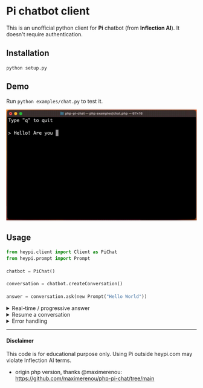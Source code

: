 # Pi chatbot client

This is an unofficial python client for **Pi** chatbot (from **Inflection AI**). It doesn't require authentication.

## Installation

    python setup.py

## Demo

Run `python examples/chat.py` to test it.

![Prompt Demo](examples/demo.gif)

## Usage

```python
from heypi.client import Client as PiChat
from heypi.prompt import Prompt

chatbot = PiChat()

conversation = chatbot.createConversation()

answer = conversation.ask(new Prompt("Hello World"))
```

<details>
  <summary>Real-time / progressive answer</summary>

> Pi tends to send the whole message in one shot so this can be useless.

You may pass a function as second argument to get real-time progression:

```python
// current_answer - incomplete answer
// tokens - last tokens received
final_answer = conversation.ask(prompt, lambda current_answer, tokens: print(tokens))
```

</details> 

<details>
  <summary>Resume a conversation</summary>  

If you want to resume a previous conversation, you can retrieve its identifiers:

```python
// Get current identifiers
identifiers = conversation.getIdentifiers()

// ...
// Resume conversation with identifiers parameter
conversation = chatbot.resumeConversation(identifiers)
```

</details> 

<details>
  <summary>Error handling</summary>

The code throws exceptions when it receives an error from Pi. You can therefore use a try/catch block to handle errors.

</details>

---------------------------------------

#### Disclaimer

This code is for educational purpose only. Using Pi outside heypi.com may violate Inflection AI terms.

* origin php version, thanks @maximerenou: https://github.com/maximerenou/php-pi-chat/tree/main